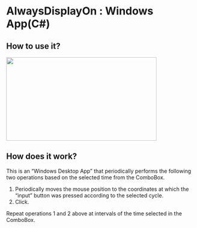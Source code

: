 # AlwaysDisplayOn : Windows App(C#)
## How to use it?
<img src="https://user-images.githubusercontent.com/97589814/230063240-9c014ecd-72ef-4fe3-8a8c-04b25b71abb8.gif"  width="400" height="222"/>

## How does it work?
This is an “Windows Desktop App” that periodically performs the following two operations based on the selected time from the ComboBox.
1. Periodically moves the mouse position to the coordinates at which the “input” button was pressed according to the selected cycle.
2. Click.

Repeat operations 1 and 2 above at intervals of the time selected in the ComboBox.
